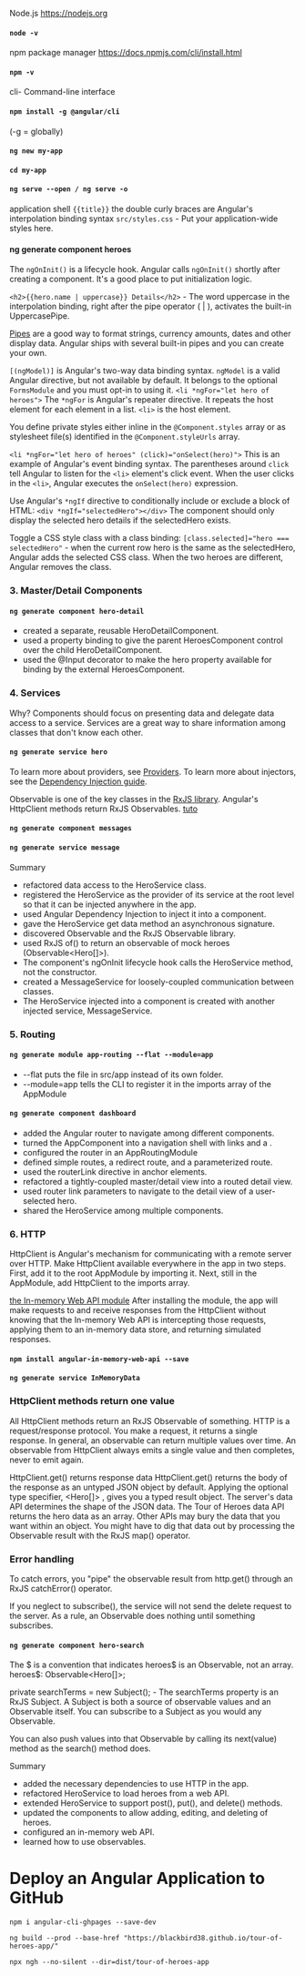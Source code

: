 Node.js
https://nodejs.org
#### ```node -v ```

npm package manager
https://docs.npmjs.com/cli/install.html
#### ```npm -v```

cli- Command-line interface 
#### ```npm install -g @angular/cli```
(-g = globally)

#### ```ng new my-app```
#### ```cd my-app```
#### ```ng serve --open / ng serve -o```

application shell
```{{title}}``` the double curly braces are Angular's interpolation binding syntax
```src/styles.css``` - Put your application-wide styles here.

#### ng generate component heroes
The ```ngOnInit()``` is a lifecycle hook. Angular calls ```ngOnInit()``` shortly after creating a component. It's a good place to put initialization logic.


```<h2>{{hero.name | uppercase}} Details</h2>``` - The word uppercase in the interpolation binding, right after the pipe operator ( | ), activates the built-in UppercasePipe.

[Pipes](https://angular.io/guide/pipes) are a good way to format strings, currency amounts, dates and other display data. Angular ships with several built-in pipes and you can create your own.

```[(ngModel)]``` is Angular's two-way data binding syntax. ```ngModel``` is a valid Angular directive, but not available by default. It belongs to the optional ```FormsModule``` and you must opt-in to using it.
```<li *ngFor="let hero of heroes">``` The ```*ngFor``` is Angular's repeater directive. It repeats the host element for each element in a list. ```<li>``` is the host element.

You define private styles either inline in the ```@Component.styles``` array or as stylesheet file(s) identified in the ```@Component.styleUrls``` array.

```<li *ngFor="let hero of heroes" (click)="onSelect(hero)">``` This is an example of Angular's event binding syntax. The parentheses around ```click``` tell Angular to listen for the ```<li>``` element's click event. When the user clicks in the ```<li>```, Angular executes the ```onSelect(hero)``` expression.

Use Angular's ```*ngIf``` directive to conditionally include or exclude a block of HTML: ```<div *ngIf="selectedHero"></div>``` The component should only display the selected hero details if the selectedHero exists.

Toggle a CSS style class with a class binding: ```[class.selected]="hero === selectedHero"``` - when the current row hero is the same as the selectedHero, Angular adds the selected CSS class. When the two heroes are different, Angular removes the class.

### 3. Master/Detail Components
#### ```ng generate component hero-detail```

* created a separate, reusable HeroDetailComponent.
* used a property binding to give the parent HeroesComponent control over the child HeroDetailComponent.
* used the @Input decorator to make the hero property available for binding by the external HeroesComponent.

### 4. Services
Why? Components should focus on presenting data and delegate data access to a service. Services are a great way to share information among classes that don't know each other.

#### ```ng generate service hero```
To learn more about providers, see [Providers](https://angular.io/guide/providers). To learn more about injectors, see the [Dependency Injection guide](https://angular.io/guide/dependency-injection).

Observable is one of the key classes in the [RxJS library](https://rxjs-dev.firebaseapp.com/).
Angular's HttpClient methods return RxJS Observables. [tuto](https://angular.io/tutorial/toh-pt6)

#### ```ng generate component messages```

#### ```ng generate service message```

Summary
* refactored data access to the HeroService class.
* registered the HeroService as the provider of its service at the root level so that it can be injected anywhere in the app.
* used Angular Dependency Injection to inject it into a component.
* gave the HeroService get data method an asynchronous signature.
* discovered Observable and the RxJS Observable library.
* used RxJS of() to return an observable of mock heroes (Observable<Hero[]>).
* The component's ngOnInit lifecycle hook calls the HeroService method, not the constructor.
* created a MessageService for loosely-coupled communication between classes.
* The HeroService injected into a component is created with another injected service, MessageService.

### 5. Routing
#### ```ng generate module app-routing --flat --module=app```
* --flat puts the file in src/app instead of its own folder.
* --module=app tells the CLI to register it in the imports array of the AppModule

#### ```ng generate component dashboard```
* added the Angular router to navigate among different components.
* turned the AppComponent into a navigation shell with <a> links and a <router-outlet>.
* configured the router in an AppRoutingModule
* defined simple routes, a redirect route, and a parameterized route.
* used the routerLink directive in anchor elements.
* refactored a tightly-coupled master/detail view into a routed detail view.
* used router link parameters to navigate to the detail view of a user-selected hero.
* shared the HeroService among multiple components.


### 6. HTTP

HttpClient is Angular's mechanism for communicating with a remote server over HTTP.
Make HttpClient available everywhere in the app in two steps. First, add it to the root AppModule by importing it. Next, still in the AppModule, add HttpClient to the imports array.

[the In-memory Web API module](https://github.com/angular/in-memory-web-api)
After installing the module, the app will make requests to and receive responses from the HttpClient without knowing that the In-memory Web API is intercepting those requests, applying them to an in-memory data store, and returning simulated responses.
#### ```npm install angular-in-memory-web-api --save```
#### ```ng generate service InMemoryData```

### HttpClient methods return one value

All HttpClient methods return an RxJS Observable of something.
HTTP is a request/response protocol. You make a request, it returns a single response.
In general, an observable can return multiple values over time. An observable from HttpClient always emits a single value and then completes, never to emit again.

HttpClient.get() returns response data
HttpClient.get() returns the body of the response as an untyped JSON object by default. Applying the optional type specifier, <Hero[]> , gives you a typed result object.
The server's data API determines the shape of the JSON data. The Tour of Heroes data API returns the hero data as an array.
Other APIs may bury the data that you want within an object. You might have to dig that data out by processing the Observable result with the RxJS map() operator.

### Error handling
To catch errors, you "pipe" the observable result from http.get() through an RxJS catchError() operator.

If you neglect to subscribe(), the service will not send the delete request to the server. As a rule, an Observable does nothing until something subscribes.

#### ```ng generate component hero-search```
 The $ is a convention that indicates heroes$ is an Observable, not an array.
 heroes$: Observable<Hero[]>;
 
  private searchTerms = new Subject<string>(); - The searchTerms property is an RxJS Subject.
 A Subject is both a source of observable values and an Observable itself. You can subscribe to a Subject as you would any Observable.

 You can also push values into that Observable by calling its next(value) method as the search() method does.

Summary
* added the necessary dependencies to use HTTP in the app.
* refactored HeroService to load heroes from a web API.
* extended HeroService to support post(), put(), and delete() methods.
* updated the components to allow adding, editing, and deleting of heroes.
* configured an in-memory web API.
* learned how to use observables.

# Deploy an Angular Application to GitHub
```npm i angular-cli-ghpages --save-dev```

```ng build --prod --base-href "https://blackbird38.github.io/tour-of-heroes-app/"```

```npx ngh --no-silent --dir=dist/tour-of-heroes-app```
